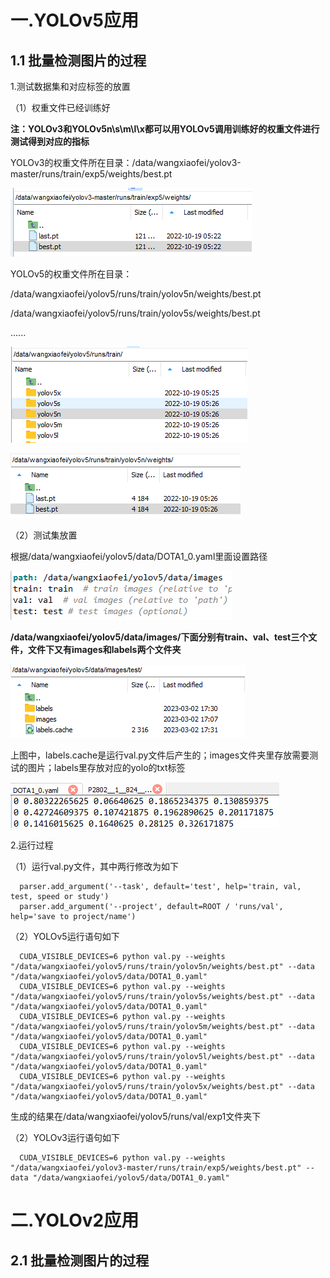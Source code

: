 # 一.YOLOv5应用
## 1.1 批量检测图片的过程

1.测试数据集和对应标签的放置

（1）权重文件已经训练好

**注：YOLOv3和YOLOv5n\s\m\l\x都可以用YOLOv5调用训练好的权重文件进行测试得到对应的指标**

YOLOv3的权重文件所在目录：/data/wangxiaofei/yolov3-master/runs/train/exp5/weights/best.pt

![image](https://github.com/wangxiaofei2022/YOLO/blob/main/YOLOv3_weight.png)

YOLOv5的权重文件所在目录：

/data/wangxiaofei/yolov5/runs/train/yolov5n/weights/best.pt

/data/wangxiaofei/yolov5/runs/train/yolov5s/weights/best.pt

......

![image](https://github.com/wangxiaofei2022/YOLO/blob/main/YOLOv5_weight1.png)

![image](https://github.com/wangxiaofei2022/YOLO/blob/main/YOLOv5_weight2.png)

（2）测试集放置

根据/data/wangxiaofei/yolov5/data/DOTA1_0.yaml里面设置路径

![image](https://github.com/wangxiaofei2022/YOLO/blob/main/path.png)

**/data/wangxiaofei/yolov5/data/images/下面分别有train、val、test三个文件，文件下又有images和labels两个文件夹**

![image](https://github.com/wangxiaofei2022/YOLO/blob/main/test_path.png)

上图中，labels.cache是运行val.py文件后产生的；images文件夹里存放需要测试的图片；labels里存放对应的yolo的txt标签

![image](https://github.com/wangxiaofei2022/YOLO/blob/main/yolo_txt_label.png)

2.运行过程

（1）运行val.py文件，其中两行修改为如下

      parser.add_argument('--task', default='test', help='train, val, test, speed or study')
      parser.add_argument('--project', default=ROOT / 'runs/val', help='save to project/name')

（2）YOLOv5运行语句如下

      CUDA_VISIBLE_DEVICES=6 python val.py --weights "/data/wangxiaofei/yolov5/runs/train/yolov5n/weights/best.pt" --data "/data/wangxiaofei/yolov5/data/DOTA1_0.yaml"
      CUDA_VISIBLE_DEVICES=6 python val.py --weights "/data/wangxiaofei/yolov5/runs/train/yolov5s/weights/best.pt" --data "/data/wangxiaofei/yolov5/data/DOTA1_0.yaml"
      CUDA_VISIBLE_DEVICES=6 python val.py --weights "/data/wangxiaofei/yolov5/runs/train/yolov5m/weights/best.pt" --data "/data/wangxiaofei/yolov5/data/DOTA1_0.yaml"
      CUDA_VISIBLE_DEVICES=6 python val.py --weights "/data/wangxiaofei/yolov5/runs/train/yolov5l/weights/best.pt" --data "/data/wangxiaofei/yolov5/data/DOTA1_0.yaml"
      CUDA_VISIBLE_DEVICES=6 python val.py --weights "/data/wangxiaofei/yolov5/runs/train/yolov5x/weights/best.pt" --data "/data/wangxiaofei/yolov5/data/DOTA1_0.yaml"

生成的结果在/data/wangxiaofei/yolov5/runs/val/exp1文件夹下

（2）YOLOv3运行语句如下

      CUDA_VISIBLE_DEVICES=6 python val.py --weights "/data/wangxiaofei/yolov3-master/runs/train/exp5/weights/best.pt" --data "/data/wangxiaofei/yolov5/data/DOTA1_0.yaml"

# 二.YOLOv2应用
## 2.1 批量检测图片的过程

